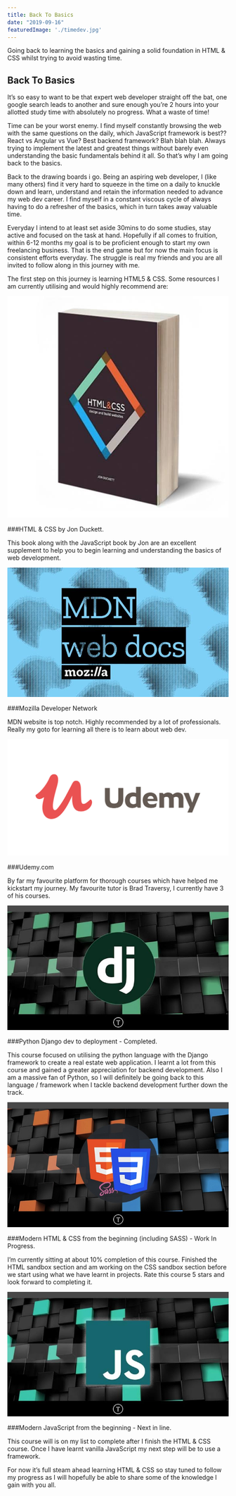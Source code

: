 ```yaml
---
title: Back To Basics
date: "2019-09-16"
featuredImage: './timedev.jpg'
---
```


Going back to learning the basics and gaining a solid foundation in HTML & CSS whilst trying to avoid wasting time.

<!-- end -->

## Back To Basics

It’s so easy to want to be that expert web developer straight off the bat, one google search leads to another and sure enough you’re 2 hours into your allotted study time with absolutely no progress. What a waste of time!

Time can be your worst enemy. I find myself constantly browsing the web with the same questions on the daily, which JavaScript framework is best?? React vs Angular vs Vue? Best backend framework? Blah blah blah. Always trying to implement the latest and greatest things without barely even understanding the basic fundamentals behind it all. So that’s why I am going back to the basics.

Back to the drawing boards i go. Being an aspiring web developer, I (like many others) find it very hard to squeeze in the time on a daily to knuckle down and learn, understand and retain the information needed to advance my web dev career. I find myself in a constant viscous cycle of always having to do a refresher of the basics, which in turn takes away valuable time. 

Everyday I intend to at least set aside 30mins to do some studies, stay active and focused on the task at hand. Hopefully if all comes to fruition, within 6-12 months my goal is to be proficient enough to start my own freelancing business. That is the end game but for now the main focus is consistent efforts everyday. The struggle is real my friends and you are all invited to follow along in this journey with me. 

The first step on this journey is learning HTML5 & CSS. Some resources I am currently utilising and would highly recommend are:

![](jonduckett.PNG)

###HTML & CSS by Jon Duckett.

This book along with the JavaScript book by Jon are an excellent supplement to help you to begin learning and understanding the basics of web development.

![](mdn.JPG)

###Mozilla Developer Network

MDN website is top notch. Highly recommended by a lot of professionals. Really my goto for learning all there is to learn about web dev. 

![](udemy.PNG)

###Udemy.com

By far my favourite platform for thorough courses which have helped me kickstart my journey. 
My favourite tutor is Brad Traversy, I currently have 3 of his courses.

![](djangopython.JPG)

###Python Django dev to deployment - Completed. 

This course focused on utilising the python language with the Django framework to create a real estate web application. I learnt a lot from this course and gained a greater appreciation for backend development. Also I am a massive fan of Python, so I will definitely be going back to this language / framework when I tackle backend development further down the track. 

![](htmlcss.JPG)

###Modern HTML & CSS from the beginning (including SASS) - Work In Progress.

I’m currently sitting at about 10% completion of this course. Finished the HTML sandbox section and am working on the CSS sandbox section before we start using what we have learnt in projects. Rate this course 5 stars and look forward to completing it. 

![](javascriptcourse.JPG)

###Modern JavaScript from the beginning - Next in line.

This course will is on my list to complete after I finish the HTML & CSS course. Once I have learnt vanilla JavaScript my next step will be to use a framework. 

For now it’s full steam ahead learning HTML & CSS so stay tuned to follow my progress as I will hopefully be able to share some of the knowledge I gain with you all. 
